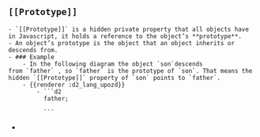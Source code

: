## `[[Prototype]]`
	- `[[Prototype]]` is a hidden private property that all objects have in Javascript, it holds a reference to the object’s **prototype**.
	- An object’s prototype is the object that an object inherits or descends from.
	- ### Example
		- In the following diagram the object `son`descends from `father` , so `father` is the prototype of `son`. That means the hidden `[[Prototype]]` property of `son` points to `father`.
		- {{renderer :d2_lang_upozd}}
			- ```d2
			  father;
			  
			  ```
-